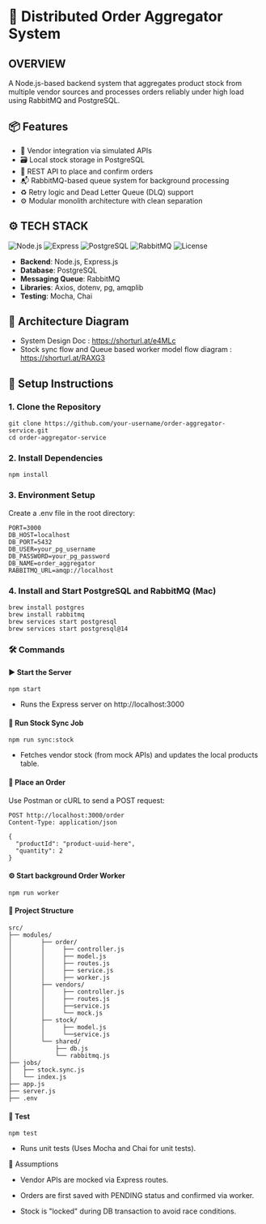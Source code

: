 # 🛒 Distributed Order Aggregator System

## OVERVIEW
A Node.js-based backend system that aggregates product stock from multiple vendor sources and processes orders reliably under high load using RabbitMQ and PostgreSQL.

## 📦 Features

- 🔗 Vendor integration via simulated APIs
- 🗃️ Local stock storage in PostgreSQL
- 🛒 REST API to place and confirm orders
- 📬 RabbitMQ-based queue system for background processing
- ♻️ Retry logic and Dead Letter Queue (DLQ) support
- ⚙️ Modular monolith architecture with clean separation

## ⚙️ TECH STACK

![Node.js](https://img.shields.io/badge/nodejs-v24.x-green)
![Express](https://img.shields.io/badge/express.js-lightgrey)
![PostgreSQL](https://img.shields.io/badge/PostgreSQL-14-blue)
![RabbitMQ](https://img.shields.io/badge/RabbitMQ-queue-orange)
![License](https://img.shields.io/badge/license-MIT-brightgreen)
- **Backend**: Node.js, Express.js
- **Database**: PostgreSQL
- **Messaging Queue**: RabbitMQ
- **Libraries**: Axios, dotenv, pg, amqplib
- **Testing**: Mocha, Chai

## 🧠 Architecture Diagram

- System Design Doc : https://shorturl.at/e4MLc
- Stock sync flow and Queue based worker model flow diagram : https://shorturl.at/RAXG3

## 🚀 Setup Instructions

### 1. Clone the Repository
```
git clone https://github.com/your-username/order-aggregator-service.git
cd order-aggregator-service
```

### 2. Install Dependencies
``` npm install ```

### 3. Environment Setup
Create a .env file in the root directory:
```
PORT=3000
DB_HOST=localhost
DB_PORT=5432
DB_USER=your_pg_username
DB_PASSWORD=your_pg_password
DB_NAME=order_aggregator
RABBITMQ_URL=amqp://localhost
```

### 4. Install and Start PostgreSQL and RabbitMQ (Mac)
```
brew install postgres
brew install rabbitmq
brew services start postgresql
brew services start postgresql@14
```

### 🛠️ Commands
#### ▶️ Start the Server
``` npm start ```
- Runs the Express server on http://localhost:3000 

#### 🔄 Run Stock Sync Job
``` npm run sync:stock ```
- Fetches vendor stock (from mock APIs) and updates the local products table.

#### 🛒 Place an Order
Use Postman or cURL to send a POST request:

```
POST http://localhost:3000/order
Content-Type: application/json

{
  "productId": "product-uuid-here",
  "quantity": 2
}
```
#### ⚙️ Start background Order Worker
``` npm run worker ```

#### 📂 Project Structure
```
src/
├── modules/
│        ├── order/
│        │     ├── controller.js
│        │     ├── model.js
│        │     ├── routes.js
│        │     ├── service.js
│        │     ├── worker.js
│        ├── vendors/
│        │     ├── controller.js
│        │     ├── routes.js
│        │     ├──service.js
│        │     └── mock.js    
│        ├── stock/
│        │     ├── model.js
│        │     └──service.js
│        └── shared/
│            ├── db.js
│            └── rabbitmq.js
├── jobs/
│   ├── stock.sync.js
│   └── index.js
├── app.js
├── server.js
├── .env
```

#### 🧪 Test
```` npm test ````
- Runs unit tests (Uses Mocha and Chai for unit tests).

📝 Assumptions
- Vendor APIs are mocked via Express routes.

- Orders are first saved with PENDING status and confirmed via worker.

- Stock is "locked" during DB transaction to avoid race conditions.

